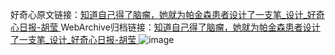 好奇心原文链接：[知道自己得了脑瘤，她就为帕金森患者设计了一支笔_设计_好奇心日报-胡莹 ](https://www.qdaily.com/articles/10072.html)
WebArchive归档链接：[知道自己得了脑瘤，她就为帕金森患者设计了一支笔_设计_好奇心日报-胡莹 ](http://web.archive.org/web/20170520151335/http://www.qdaily.com:80/articles/10072.html)
![image](http://ww3.sinaimg.cn/large/007d5XDply1g3vv0q0avfj30u02ek7pu)